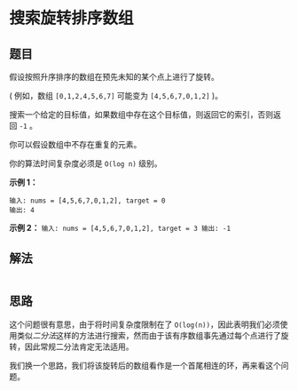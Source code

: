 # 搜索旋转排序数组

## 题目
假设按照升序排序的数组在预先未知的某个点上进行了旋转。

( 例如，数组 ``[0,1,2,4,5,6,7]`` 可能变为 ``[4,5,6,7,0,1,2]`` )。

搜索一个给定的目标值，如果数组中存在这个目标值，则返回它的索引，否则返回 ``-1`` 。

你可以假设数组中不存在重复的元素。

你的算法时间复杂度必须是 ``O(log n)`` 级别。

**示例 1：**
```
输入: nums = [4,5,6,7,0,1,2], target = 0
输出: 4
```
**示例 2：**
``
输入: nums = [4,5,6,7,0,1,2], target = 3
输出: -1
``

## 解法
```js

```
## 思路
这个问题很有意思，由于将时间复杂度限制在了 ``O(log(n))``，因此表明我们必须使用类似*二分法*这样的方法进行搜索，然而由于该有序数组事先通过每个点进行了旋转，因此常规二分法肯定无法适用。

我们换一个思路，我们将该旋转后的数组看作是一个首尾相连的环，再来看这个问题。


